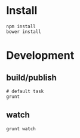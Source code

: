 # Install

```
npm install
bower install
```

# Development

## build/publish

``` 
# default task
grunt
```

## watch

```
grunt watch
```
